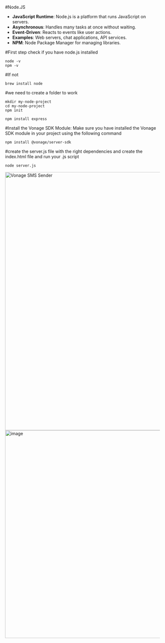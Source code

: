 #Node.JS
- **JavaScript Runtime**: Node.js is a platform that runs JavaScript on servers.
- **Asynchronous**: Handles many tasks at once without waiting.
- **Event-Driven**: Reacts to events like user actions.
- **Examples**: Web servers, chat applications, API services.
- **NPM**: Node Package Manager for managing libraries.

#First step check if you have node.js installed
```
node -v
npm -v
```
#If not
```
brew install node
```
#we need to create a folder to work
```
mkdir my-node-project
cd my-node-project
npm init
````
```
npm install express
```
#Install the Vonage SDK Module: Make sure you have installed the Vonage SDK module in your project using the following command
```
npm install @vonage/server-sdk
```
#create the server.js file with the right dependencies and create the index.html file and run your .js script

```
node server.js
```

<img width="841" alt="Vonage SMS Sender" src="https://github.com/dimoz29/sms_Nodejs/assets/123158855/4b145cc6-f56a-4f6c-8fa2-ed22627ae296">

<img width="677" alt="image" src="https://github.com/dimoz29/sms_Nodejs/assets/123158855/5ffb5b4b-d988-4e25-a907-adc4a16da1d1">


